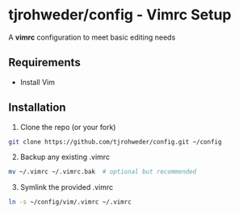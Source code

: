 # tjrohweder/config - Vimrc Setup

A **vimrc** configuration to meet basic editing needs

## Requirements

- Install Vim

## Installation

1. Clone the repo (or your fork)
```bash
git clone https://github.com/tjrohweder/config.git ~/config
```

2. Backup any existing .vimrc
```bash
mv ~/.vimrc ~/.vimrc.bak  # optional but recommended
```

3. Symlink the provided .vimrc
```bash
ln -s ~/config/vim/.vimrc ~/.vimrc
```
